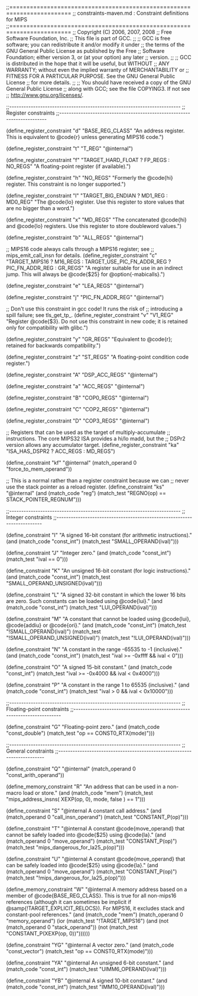 ;;========================================================================
;; constraints-maven.md : Constraint definitions for MIPS
;;========================================================================
;; Copyright (C) 2006, 2007, 2008 
;; Free Software Foundation, Inc.
;; This file is part of GCC.
;;
;; GCC is free software; you can redistribute it and/or modify it under
;; the terms of the GNU General Public License as published by the Free
;; Software Foundation; either version 3, or (at your option) any later
;; version.
;;
;; GCC is distributed in the hope that it will be useful, but WITHOUT
;; ANY WARRANTY; without even the implied warranty of MERCHANTABILITY or
;; FITNESS FOR A PARTICULAR PURPOSE. See the GNU General Public License
;; for more details.
;;
;; You should have received a copy of the GNU General Public License
;; along with GCC; see the file COPYING3. If not see
;; <http://www.gnu.org/licenses/>.

;;------------------------------------------------------------------------
;; Register constraints
;;------------------------------------------------------------------------

(define_register_constraint "d" "BASE_REG_CLASS"
  "An address register. This is equivalent to @code{r} unless generating
   MIPS16 code.")

(define_register_constraint "t" "T_REG"
  "@internal")

(define_register_constraint "f" "TARGET_HARD_FLOAT ? FP_REGS : NO_REGS"
  "A floating-point register (if available).")

(define_register_constraint "h" "NO_REGS"
  "Formerly the @code{hi} register. This constraint is no longer
  supported.")

(define_register_constraint "l" "TARGET_BIG_ENDIAN ? MD1_REG : MD0_REG"
  "The @code{lo} register. Use this register to store values that are no
   bigger than a word.")

(define_register_constraint "x" "MD_REGS"
  "The concatenated @code{hi} and @code{lo} registers. Use this register
   to store doubleword values.")

(define_register_constraint "b" "ALL_REGS"
  "@internal")

;; MIPS16 code always calls through a MIPS16 register; see
;; mips_emit_call_insn for details.
(define_register_constraint "c" 
   "TARGET_MIPS16 ? M16_REGS
                  : TARGET_USE_PIC_FN_ADDR_REG ? PIC_FN_ADDR_REG
                  : GR_REGS"
  "A register suitable for use in an indirect jump. This will always be
   @code{$25} for @option{-mabicalls}.")

(define_register_constraint "e" "LEA_REGS"
  "@internal")

(define_register_constraint "j" "PIC_FN_ADDR_REG"
  "@internal")

;; Don't use this constraint in gcc code! It runs the risk of
;; introducing a spill failure; see tls_get_tp_<mode>.
(define_register_constraint "v" "V1_REG"
  "Register @code{$3}.  Do not use this constraint in new code;
   it is retained only for compatibility with glibc.")

(define_register_constraint "y" "GR_REGS"
  "Equivalent to @code{r}; retained for backwards compatibility.")

(define_register_constraint "z" "ST_REGS"
  "A floating-point condition code register.")

(define_register_constraint "A" "DSP_ACC_REGS"
  "@internal")

(define_register_constraint "a" "ACC_REGS"
  "@internal")

(define_register_constraint "B" "COP0_REGS"
  "@internal")

(define_register_constraint "C" "COP2_REGS"
  "@internal")

(define_register_constraint "D" "COP3_REGS"
  "@internal")

;; Registers that can be used as the target of multiply-accumulate
;; instructions. The core MIPS32 ISA provides a hi/lo madd, but the
;; DSPr2 version allows any accumulator target.
(define_register_constraint "ka" "ISA_HAS_DSPR2 ? ACC_REGS : MD_REGS")

(define_constraint "kf"
  "@internal"
  (match_operand 0 "force_to_mem_operand"))

;; This is a normal rather than a register constraint because we can
;; never use the stack pointer as a reload register.
(define_constraint "ks"
  "@internal"
  (and (match_code "reg")
       (match_test "REGNO(op) == STACK_POINTER_REGNUM")))

;;------------------------------------------------------------------------
;; Integer constraints
;;------------------------------------------------------------------------

(define_constraint "I"
  "A signed 16-bit constant (for arithmetic instructions)."
  (and (match_code "const_int")
       (match_test "SMALL_OPERAND(ival)")))

(define_constraint "J"
  "Integer zero."
  (and (match_code "const_int")
       (match_test "ival == 0")))

(define_constraint "K"
  "An unsigned 16-bit constant (for logic instructions)."
  (and (match_code "const_int")
       (match_test "SMALL_OPERAND_UNSIGNED(ival)")))
 
(define_constraint "L"
  "A signed 32-bit constant in which the lower 16 bits are zero.
   Such constants can be loaded using @code{lui}."
  (and (match_code "const_int")
       (match_test "LUI_OPERAND(ival)")))

(define_constraint "M"
  "A constant that cannot be loaded using @code{lui}, @code{addiu}
   or @code{ori}."
  (and (match_code "const_int")
       (match_test "!SMALL_OPERAND(ival)")
       (match_test "!SMALL_OPERAND_UNSIGNED(ival)")
       (match_test "!LUI_OPERAND(ival)")))

(define_constraint "N"
  "A constant in the range -65535 to -1 (inclusive)."
  (and (match_code "const_int")
       (match_test "ival >= -0xffff && ival < 0")))

(define_constraint "O"
  "A signed 15-bit constant."
  (and (match_code "const_int")
       (match_test "ival >= -0x4000 && ival < 0x4000")))

(define_constraint "P"
  "A constant in the range 1 to 65535 (inclusive)."
  (and (match_code "const_int")
       (match_test "ival > 0 && ival < 0x10000")))

;;------------------------------------------------------------------------
;; Floating-point constraints
;;------------------------------------------------------------------------

(define_constraint "G"
  "Floating-point zero."
  (and (match_code "const_double")
       (match_test "op == CONST0_RTX(mode)")))

;;------------------------------------------------------------------------
;; General constraints
;;------------------------------------------------------------------------

(define_constraint "Q"
  "@internal"
  (match_operand 0 "const_arith_operand"))

(define_memory_constraint "R"
  "An address that can be used in a non-macro load or store."
  (and (match_code "mem")
       (match_test "mips_address_insns( XEXP(op, 0), mode, false ) == 1")))

(define_constraint "S"
  "@internal
   A constant call address."
  (and (match_operand 0 "call_insn_operand")
       (match_test "CONSTANT_P(op)")))

(define_constraint "T"
  "@internal
   A constant @code{move_operand} that cannot be safely loaded into
   @code{$25} using @code{la}."
  (and (match_operand 0 "move_operand")
       (match_test "CONSTANT_P(op)")
       (match_test "mips_dangerous_for_la25_p(op)")))

(define_constraint "U"
  "@internal
   A constant @code{move_operand} that can be safely loaded into
   @code{$25} using @code{la}."
  (and (match_operand 0 "move_operand")
       (match_test "CONSTANT_P(op)")
       (match_test "!mips_dangerous_for_la25_p(op)")))

(define_memory_constraint "W"
  "@internal
   A memory address based on a member of @code{BASE_REG_CLASS}. This is
   true for all non-mips16 references (although it can sometimes be
   implicit if @samp{!TARGET_EXPLICIT_RELOCS}). For MIPS16, it excludes
   stack and constant-pool references."
  (and (match_code "mem")
       (match_operand 0 "memory_operand")
       (ior (match_test "!TARGET_MIPS16")
            (and (not (match_operand 0 "stack_operand"))
                 (not (match_test "CONSTANT_P(XEXP(op, 0))"))))))

(define_constraint "YG"
  "@internal
   A vector zero."
  (and (match_code "const_vector")
       (match_test "op == CONST0_RTX(mode)")))

(define_constraint "YA"
  "@internal
   An unsigned 6-bit constant."
  (and (match_code "const_int")
       (match_test "UIMM6_OPERAND(ival)")))

(define_constraint "YB"
  "@internal
   A signed 10-bit constant."
  (and (match_code "const_int")
       (match_test "IMM10_OPERAND(ival)")))
